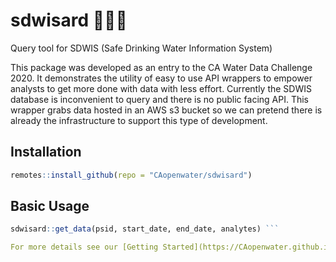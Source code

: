 # sdwisard 🧙💧🧪

Query tool for SDWIS (Safe Drinking Water Information System)

This package was developed as an entry to the CA Water Data Challenge 2020.  It demonstrates the utility of easy to use API wrappers to empower analysts to get more done with data with less effort. Currently the SDWIS database is inconvenient  to query and there is no public facing API. This wrapper grabs data hosted in an AWS s3 bucket so we can pretend there is already the infrastructure to support this type of development. 

## Installation

```r
remotes::install_github(repo = "CAopenwater/sdwisard")
```

## Basic Usage

```r
sdwisard::get_data(psid, start_date, end_date, analytes) ```

For more details see our [Getting Started](https://CAopenwater.github.io/sdwisard/articles/getting-started.html) article.
